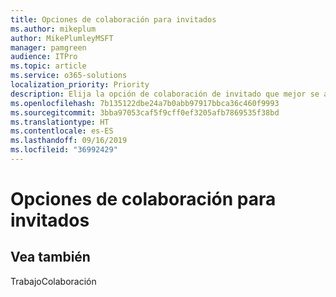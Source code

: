 ```yaml
---
title: Opciones de colaboración para invitados
ms.author: mikeplum
author: MikePlumleyMSFT
manager: pamgreen
audience: ITPro
ms.topic: article
ms.service: o365-solutions
localization_priority: Priority
description: Elija la opción de colaboración de invitado que mejor se adapte a su organización.
ms.openlocfilehash: 7b135122dbe24a7b0abb97917bbca36c460f9993
ms.sourcegitcommit: 3bba97053caf5f9cff0ef3205afb7869535f38bd
ms.translationtype: HT
ms.contentlocale: es-ES
ms.lasthandoff: 09/16/2019
ms.locfileid: "36992429"
---
```

# <a name="guest-collaboration-options"></a>Opciones de colaboración para invitados

## <a name="see-also"></a>Vea también

TrabajoColaboración